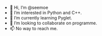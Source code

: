 - 👋 Hi, I’m @seemoe
- 👀 I’m interested in Python and C++.
- 🌱 I’m currently learning Pyglet.
- 💞️ I’m looking to collaborate on programme.
- 📫 No way to reach me.

<!---
seemoe/seemoe is a ✨ special ✨ repository because its `README.md` (this file) appears on your GitHub profile.
You can click the Preview link to take a look at your changes.
--->
